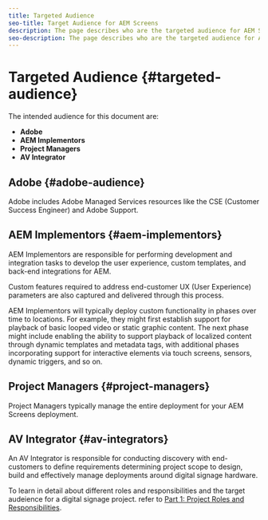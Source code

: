 ```yaml
---
title: Targeted Audience
seo-title: Target Audience for AEM Screens
description: The page describes who are the targeted audience for AEM Screens Best Practices Guide
seo-description: The page describes who are the targeted audience for AEM Screens Best Practices Guide
---
```


# Targeted Audience {#targeted-audience}

The intended audience for this document are:

* **Adobe**
* **AEM Implementors**
* **Project Managers**
* **AV Integrator**

## Adobe {#adobe-audience}
Adobe includes Adobe Managed Services resources like the CSE (Customer Success Engineer) and Adobe Support.

## AEM Implementors {#aem-implementors}
AEM Implementors are responsible for performing development and integration tasks to develop the user experience, custom templates, and back-end integrations for AEM.

Custom features required to address end-customer UX (User Experience) parameters are also captured and delivered through this process.

AEM Implementors will typically deploy custom functionality in phases over time to locations. For example, they might first establish support for playback of basic looped video or static graphic content. The next phase might include enabling the ability to support playback of  localized content through dynamic templates and metadata tags, with additional phases incorporating support for interactive elements via touch screens, sensors, dynamic triggers, and so on.

## Project Managers {#project-managers}
Project Managers typically manage the entire deployment for your AEM Screens deployment.

## AV Integrator {#av-integrators}
An AV Integrator is responsible for conducting discovery with end-customers to define requirements determining project scope to design, build and effectively manage deployments around digital signage hardware.

To learn in detail about different roles and responsibilities and the target audeience for a digital signage project. refer to [Part 1: Project Roles and Responsibilities](https://helpx.adobe.com/experience-manager/6-5/screens/using/project-roles-responsibilities.html).

